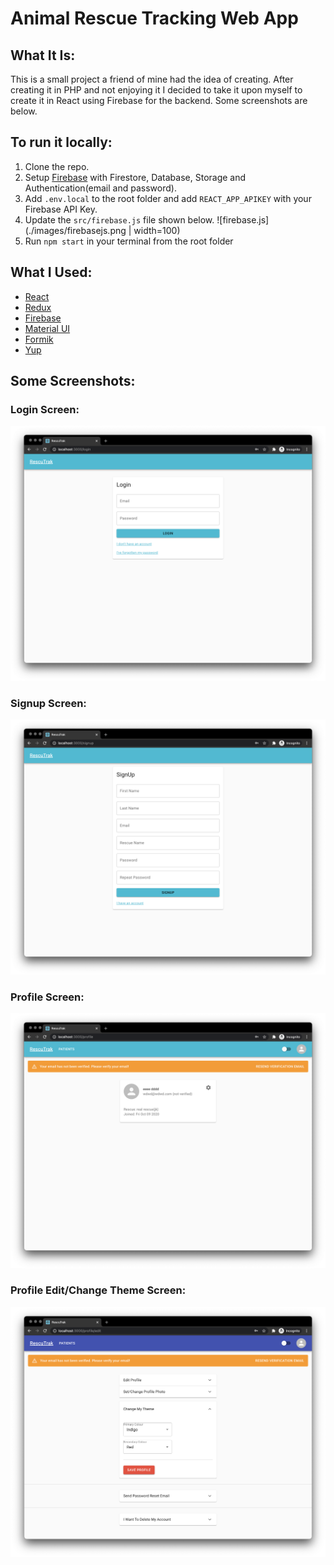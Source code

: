 # Animal Rescue Tracking Web App

## What It Is:

This is a small project a friend of mine had the idea of creating. After creating it in PHP and not enjoying it I decided to take it upon myself to create it in React using Firebase for the backend. Some screenshots are below.

## To run it locally:

1. Clone the repo.
2. Setup [Firebase](https://firebase.google.com/) with Firestore, Database, Storage and Authentication(email and password).
3. Add `.env.local` to the root folder and add `REACT_APP_APIKEY` with your Firebase API Key.
4. Update the `src/firebase.js` file shown below.
   ![firebase.js](./images/firebasejs.png | width=100)
5. Run `npm start` in your terminal from the root folder


## What I Used:

- [React](https://reactjs.org/)
- [Redux](https://redux.js.org/)
- [Firebase](https://firebase.google.com/)
- [Material UI](https://material-ui.com/)
- [Formik](https://formik.org/)
- [Yup](https://github.com/jquense/yup)

## Some Screenshots:

### Login Screen:
![Login Screen](./images/login.png)
### Signup Screen:
![Sign Up Screen](./images/signUp.png)
### Profile Screen:
![Profile Screen](./images/profile.png)
### Profile Edit/Change Theme Screen:
![Profile Edit/Change Theme Screen](./images/changeTheme.png)
